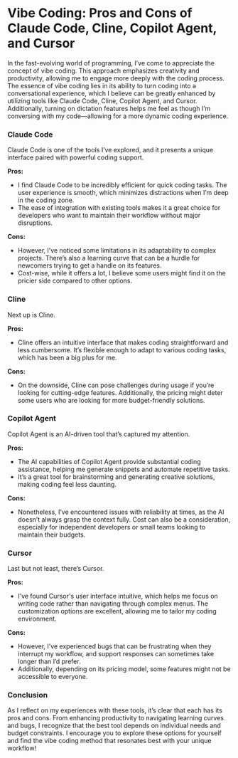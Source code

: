 # Vibe Coding: Pros and Cons of Claude Code, Cline, Copilot Agent, and Cursor

In the fast-evolving world of programming, I’ve come to appreciate the concept of vibe coding. This approach emphasizes creativity and productivity, allowing me to engage more deeply with the coding process. The essence of vibe coding lies in its ability to turn coding into a conversational experience, which I believe can be greatly enhanced by utilizing tools like Claude Code, Cline, Copilot Agent, and Cursor. Additionally, turning on dictation features helps me feel as though I’m conversing with my code—allowing for a more dynamic coding experience.

### Claude Code

Claude Code is one of the tools I’ve explored, and it presents a unique interface paired with powerful coding support.

**Pros:** 
- I find Claude Code to be incredibly efficient for quick coding tasks. The user experience is smooth, which minimizes distractions when I’m deep in the coding zone.
- The ease of integration with existing tools makes it a great choice for developers who want to maintain their workflow without major disruptions.

**Cons:**
- However, I’ve noticed some limitations in its adaptability to complex projects. There’s also a learning curve that can be a hurdle for newcomers trying to get a handle on its features.
- Cost-wise, while it offers a lot, I believe some users might find it on the pricier side compared to other options.

### Cline

Next up is Cline.

**Pros:**
- Cline offers an intuitive interface that makes coding straightforward and less cumbersome. It’s flexible enough to adapt to various coding tasks, which has been a big plus for me.

**Cons:**
- On the downside, Cline can pose challenges during usage if you’re looking for cutting-edge features. Additionally, the pricing might deter some users who are looking for more budget-friendly solutions.

### Copilot Agent

Copilot Agent is an AI-driven tool that’s captured my attention.

**Pros:** 
- The AI capabilities of Copilot Agent provide substantial coding assistance, helping me generate snippets and automate repetitive tasks.
- It’s a great tool for brainstorming and generating creative solutions, making coding feel less daunting.

**Cons:**
- Nonetheless, I’ve encountered issues with reliability at times, as the AI doesn’t always grasp the context fully. Cost can also be a consideration, especially for independent developers or small teams looking to maintain their budgets.

### Cursor

Last but not least, there’s Cursor.

**Pros:** 
- I’ve found Cursor's user interface intuitive, which helps me focus on writing code rather than navigating through complex menus. The customization options are excellent, allowing me to tailor my coding environment.

**Cons:** 
- However, I’ve experienced bugs that can be frustrating when they interrupt my workflow, and support responses can sometimes take longer than I’d prefer.
- Additionally, depending on its pricing model, some features might not be accessible to everyone.

### Conclusion

As I reflect on my experiences with these tools, it’s clear that each has its pros and cons. From enhancing productivity to navigating learning curves and bugs, I recognize that the best tool depends on individual needs and budget constraints. I encourage you to explore these options for yourself and find the vibe coding method that resonates best with your unique workflow!